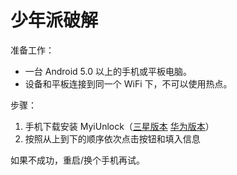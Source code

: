 # 少年派破解

准备工作：

- 一台 Android 5.0 以上的手机或平板电脑。
- 设备和平板连接到同一个 WiFi 下，不可以使用热点。

步骤：

1. 手机下载安装 MyiUnlock（[三星版本](https://cdn.jsdelivr.net/gh/oh-my-myipad/hack-ruiyi/MyiUnlock-samsung.apk) [华为版本](https://cdn.jsdelivr.net/gh/oh-my-myipad/hack-ruiyi/MyiUnlock-huawei.apk)）
2. 按照从上到下的顺序依次点击按钮和填入信息

如果不成功，重启/换个手机再试。

